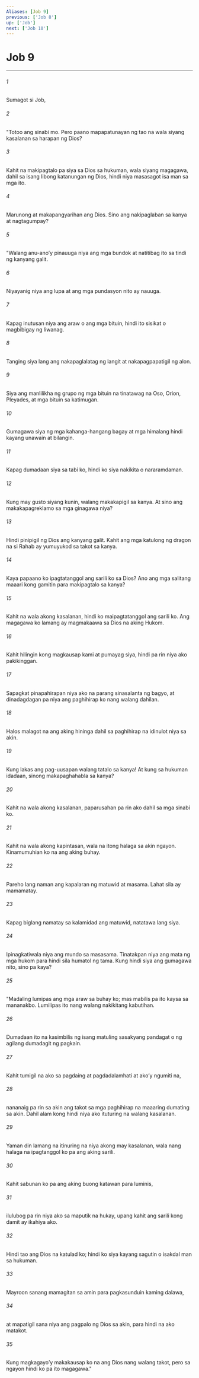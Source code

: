 ```yaml
---
Aliases: [Job 9]
previous: ['Job 8']
up: ['Job']
next: ['Job 10']
---
```

# Job 9

***


###### 1 


Sumagot si Job, 


###### 2 


"Totoo ang sinabi mo. Pero paano mapapatunayan ng tao na wala siyang kasalanan sa harapan ng Dios? 


###### 3 


Kahit na makipagtalo pa siya sa Dios sa hukuman, wala siyang magagawa, dahil sa isang libong katanungan ng Dios, hindi niya masasagot isa man sa mga ito. 


###### 4 


Marunong at makapangyarihan ang Dios. Sino ang nakipaglaban sa kanya at nagtagumpay? 


###### 5 


"Walang anu-anoʼy pinauuga niya ang mga bundok at natitibag ito sa tindi ng kanyang galit. 


###### 6 


Niyayanig niya ang lupa at ang mga pundasyon nito ay nauuga. 


###### 7 


Kapag inutusan niya ang araw o ang mga bituin, hindi ito sisikat o magbibigay ng liwanag. 


###### 8 


Tanging siya lang ang nakapaglalatag ng langit at nakapagpapatigil ng alon. 


###### 9 


Siya ang manlilikha ng grupo ng mga bituin na tinatawag na Oso, Orion, Pleyades, at mga bituin sa katimugan. 


###### 10 


Gumagawa siya ng mga kahanga-hangang bagay at mga himalang hindi kayang unawain at bilangin. 


###### 11 


Kapag dumadaan siya sa tabi ko, hindi ko siya nakikita o nararamdaman. 


###### 12 


Kung may gusto siyang kunin, walang makakapigil sa kanya. At sino ang makakapagreklamo sa mga ginagawa niya? 


###### 13 


Hindi pinipigil ng Dios ang kanyang galit. Kahit ang mga katulong ng dragon na si Rahab ay yumuyukod sa takot sa kanya. 


###### 14 


Kaya papaano ko ipagtatanggol ang sarili ko sa Dios? Ano ang mga salitang maaari kong gamitin para makipagtalo sa kanya? 


###### 15 


Kahit na wala akong kasalanan, hindi ko maipagtatanggol ang sarili ko. Ang magagawa ko lamang ay magmakaawa sa Dios na aking Hukom. 


###### 16 


Kahit hilingin kong magkausap kami at pumayag siya, hindi pa rin niya ako pakikinggan. 


###### 17 


Sapagkat pinapahirapan niya ako na parang sinasalanta ng bagyo, at dinadagdagan pa niya ang paghihirap ko nang walang dahilan. 


###### 18 


Halos malagot na ang aking hininga dahil sa paghihirap na idinulot niya sa akin. 


###### 19 


Kung lakas ang pag-uusapan walang tatalo sa kanya! At kung sa hukuman idadaan, sinong makapaghahabla sa kanya? 


###### 20 


Kahit na wala akong kasalanan, paparusahan pa rin ako dahil sa mga sinabi ko. 


###### 21 


Kahit na wala akong kapintasan, wala na itong halaga sa akin ngayon. Kinamumuhian ko na ang aking buhay. 


###### 22 


Pareho lang naman ang kapalaran ng matuwid at masama. Lahat sila ay mamamatay. 


###### 23 


Kapag biglang namatay sa kalamidad ang matuwid, natatawa lang siya. 


###### 24 


Ipinagkatiwala niya ang mundo sa masasama. Tinatakpan niya ang mata ng mga hukom para hindi sila humatol ng tama. Kung hindi siya ang gumagawa nito, sino pa kaya? 


###### 25 


"Madaling lumipas ang mga araw sa buhay ko; mas mabilis pa ito kaysa sa mananakbo. Lumilipas ito nang walang nakikitang kabutihan. 


###### 26 


Dumadaan ito na kasimbilis ng isang matuling sasakyang pandagat o ng agilang dumadagit ng pagkain. 


###### 27 


Kahit tumigil na ako sa pagdaing at pagdadalamhati at akoʼy ngumiti na, 


###### 28 


nananaig pa rin sa akin ang takot sa mga paghihirap na maaaring dumating sa akin. Dahil alam kong hindi niya ako ituturing na walang kasalanan. 


###### 29 


Yaman din lamang na itinuring na niya akong may kasalanan, wala nang halaga na ipagtanggol ko pa ang aking sarili. 


###### 30 


Kahit sabunan ko pa ang aking buong katawan para luminis, 


###### 31 


ilulubog pa rin niya ako sa maputik na hukay, upang kahit ang sarili kong damit ay ikahiya ako. 


###### 32 


Hindi tao ang Dios na katulad ko; hindi ko siya kayang sagutin o isakdal man sa hukuman. 


###### 33 


Mayroon sanang mamagitan sa amin para pagkasunduin kaming dalawa, 


###### 34 


at mapatigil sana niya ang pagpalo ng Dios sa akin, para hindi na ako matakot. 


###### 35 


Kung magkagayoʼy makakausap ko na ang Dios nang walang takot, pero sa ngayon hindi ko pa ito magagawa."
